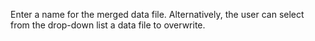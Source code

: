 Enter a name for the merged data file. Alternatively, the user can
select from the drop-down list a data file to overwrite.
